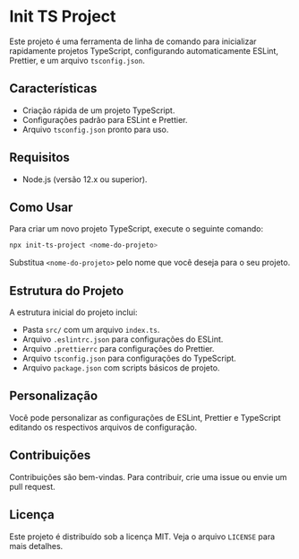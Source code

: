 # Init TS Project

Este projeto é uma ferramenta de linha de comando para inicializar rapidamente projetos TypeScript, configurando automaticamente ESLint, Prettier, e um arquivo `tsconfig.json`.

## Características

- Criação rápida de um projeto TypeScript.
- Configurações padrão para ESLint e Prettier.
- Arquivo `tsconfig.json` pronto para uso.

## Requisitos

- Node.js (versão 12.x ou superior).

## Como Usar

Para criar um novo projeto TypeScript, execute o seguinte comando:

```sh
npx init-ts-project <nome-do-projeto>
```

Substitua `<nome-do-projeto>` pelo nome que você deseja para o seu projeto.

## Estrutura do Projeto

A estrutura inicial do projeto inclui:

- Pasta `src/` com um arquivo `index.ts`.
- Arquivo `.eslintrc.json` para configurações do ESLint.
- Arquivo `.prettierrc` para configurações do Prettier.
- Arquivo `tsconfig.json` para configurações do TypeScript.
- Arquivo `package.json` com scripts básicos de projeto.

## Personalização

Você pode personalizar as configurações de ESLint, Prettier e TypeScript editando os respectivos arquivos de configuração.

## Contribuições

Contribuições são bem-vindas. Para contribuir, crie uma issue ou envie um pull request.

## Licença

Este projeto é distribuído sob a licença MIT. Veja o arquivo `LICENSE` para mais detalhes.
